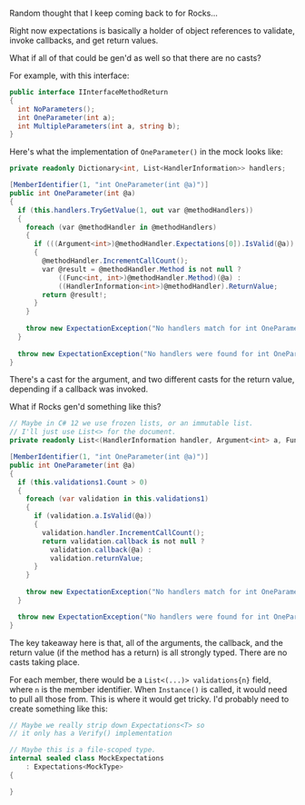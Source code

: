 Random thought that I keep coming back to for Rocks...

Right now expectations is basically a holder of object references to validate, invoke callbacks, and get return values.

What if all of that could be gen'd as well so that there are no casts?

For example, with this interface:

```csharp
public interface IInterfaceMethodReturn
{
  int NoParameters();
  int OneParameter(int a);
  int MultipleParameters(int a, string b);
}
```

Here's what the implementation of `OneParameter()` in the mock looks like:

```csharp
private readonly Dictionary<int, List<HandlerInformation>> handlers;

[MemberIdentifier(1, "int OneParameter(int @a)")]
public int OneParameter(int @a)
{
  if (this.handlers.TryGetValue(1, out var @methodHandlers))
  {
    foreach (var @methodHandler in @methodHandlers)
    {
      if (((Argument<int>)@methodHandler.Expectations[0]).IsValid(@a))
      {
        @methodHandler.IncrementCallCount();
        var @result = @methodHandler.Method is not null ?
            ((Func<int, int>)@methodHandler.Method)(@a) :
            ((HandlerInformation<int>)@methodHandler).ReturnValue;
        return @result!;
      }
    }
        
    throw new ExpectationException("No handlers match for int OneParameter(int @a)");
  }
    
  throw new ExpectationException("No handlers were found for int OneParameter(int @a)");
}
```

There's a cast for the argument, and two different casts for the return value, depending if a callback was invoked.

What if Rocks gen'd something like this?

```csharp
// Maybe in C# 12 we use frozen lists, or an immutable list.
// I'll just use List<> for the document.
private readonly List<(HandlerInformation handler, Argument<int> a, Func<int, int>? callback, int returnValue)> validations1;

[MemberIdentifier(1, "int OneParameter(int @a)")]
public int OneParameter(int @a)
{
  if (this.validations1.Count > 0)
  {
    foreach (var validation in this.validations1)
    {
      if (validation.a.IsValid(@a))
      {
        validation.handler.IncrementCallCount();
        return validation.callback is not null ?
          validation.callback(@a) :
          validation.returnValue;
      }
    }
        
    throw new ExpectationException("No handlers match for int OneParameter(int @a)");
  }

  throw new ExpectationException("No handlers were found for int OneParameter(int @a)");
}
```

The key takeaway here is that, all of the arguments, the callback, and the return value (if the method has a return) is all strongly typed. There are no casts taking place.

For each member, there would be a `List<(...)> validations{n}` field, where `n` is the member identifier. When `Instance()` is called, it would need to pull all those from. This is where it would get tricky. I'd probably need to create something like this:

```csharp
// Maybe we really strip down Expectations<T> so
// it only has a Verify() implementation

// Maybe this is a file-scoped type.
internal sealed class MockExpectations
    : Expectations<MockType>
{

}
```